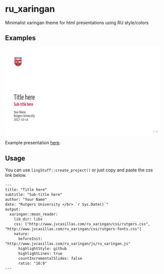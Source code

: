 # ru_xaringan

Minimalist xaringan theme for html presentations using RU style/colors

## Examples

![Title page](./img/ex/title_page.png)

Example presentation [here](http://www.jvcasillas.com/ru_xaringan/slides/index.html). 

## Usage

You can use ```lingStuff::create_project()``` or just copy and paste the css link below. 

```
---
title: "Title here"
subtitle: "Sub-title here"
author: "Your Name"
date: "Rutgers University </br> `r Sys.Date()`"
output:
  xaringan::moon_reader:
    lib_dir: libs
    css: ["http://www.jvcasillas.com/ru_xaringan/css/rutgers.css", "http://www.jvcasillas.com/ru_xaringan/css/rutgers-fonts.css"]
    nature:
      beforeInit: "http://www.jvcasillas.com/ru_xaringan/js/ru_xaringan.js"
      highlightStyle: github
      highlightLines: true
      countIncrementalSlides: false
      ratio: "16:9"
---
```